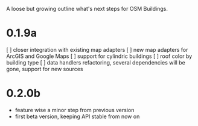 A loose but growing outline what's next steps for OSM Buildings.

# 0.1.9a

[ ] closer integration with existing map adapters
[ ] new map adapters for ArcGIS and Google Maps
[ ] support for cylindric buildings
[ ] roof color by building type
[ ] data handlers refactoring, several dependencies will be gone, support for new sources


# 0.2.0b

- feature wise a minor step from previous version
- first beta version, keeping API stable from now on

